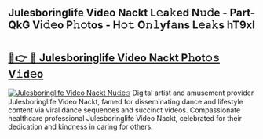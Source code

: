 ## Julesboringlife Video Nackt L𝚎a𝚔ed N𝚞𝚍e - Part-QkG Vi𝚍𝚎o P𝚑𝚘tos - H𝚘𝚝 O𝚗𝚕yf𝚊ns L𝚎a𝚔s hT9xI

# <h2><a href="http://kf7l4yi.oniu.top/?m=Julesboringlife+Video+Nackt">🔗👉 🔴 Julesboringlife Video Nackt P𝚑ot𝚘𝚜 V𝚒d𝚎o</a></h2>

[![Julesboringlife Video Nackt Nu𝚍e𝚜](https://i.imgur.com/0qMVB7G.gif)](http://kf7l4yi.oniu.top/?m=Julesboringlife+Video+Nackt)
Digital artist and amusement provider Julesboringlife Video Nackt, famed for disseminating dance and lifestyle content via viral dance sequences and succinct videos. Compassionate healthcare professional Julesboringlife Video Nackt, celebrated for their dedication and kindness in caring for others.  
